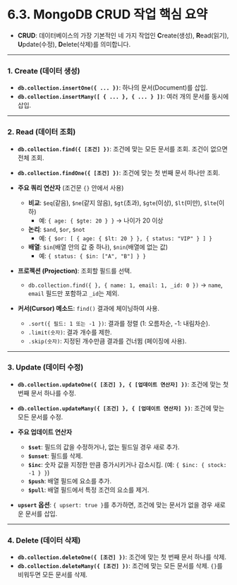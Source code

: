 # 6.3. MongoDB CRUD 작업 핵심 요약

- **CRUD**: 데이터베이스의 가장 기본적인 네 가지 작업인 **C**reate(생성), **R**ead(읽기), **U**pdate(수정), **D**elete(삭제)를 의미합니다.

---

### 1. Create (데이터 생성)

- **`db.collection.insertOne({ ... })`**: 하나의 문서(Document)를 삽입.
- **`db.collection.insertMany([ { ... }, { ... } ])`**: 여러 개의 문서를 동시에 삽입.

---

### 2. Read (데이터 조회)

- **`db.collection.find({ [조건] })`**: 조건에 맞는 모든 문서를 조회. 조건이 없으면 전체 조회.
- **`db.collection.findOne({ [조건] })`**: 조건에 맞는 첫 번째 문서 하나만 조회.

- **주요 쿼리 연산자** (조건문 `{}` 안에서 사용)
  - **비교**: `$eq`(같음), `$ne`(같지 않음), `$gt`(초과), `$gte`(이상), `$lt`(미만), `$lte`(이하)
    - 예: `{ age: { $gte: 20 } }` → 나이가 20 이상
  - **논리**: `$and`, `$or`, `$not`
    - 예: `{ $or: [ { age: { $lt: 20 } }, { status: "VIP" } ] }`
  - **배열**: `$in`(배열 안의 값 중 하나), `$nin`(배열에 없는 값)
    - 예: `{ status: { $in: ["A", "B"] } }`

- **프로젝션 (Projection)**: 조회할 필드를 선택.
  - `db.collection.find({ }, { name: 1, email: 1, _id: 0 })` → `name`, `email` 필드만 포함하고 `_id`는 제외.

- **커서(Cursor) 메소드**: `find()` 결과에 체이닝하여 사용.
  - `.sort({ 필드: 1 또는 -1 })`: 결과를 정렬 (1: 오름차순, -1: 내림차순).
  - `.limit(숫자)`: 결과 개수를 제한.
  - `.skip(숫자)`: 지정된 개수만큼 결과를 건너뜀 (페이징에 사용).

---

### 3. Update (데이터 수정)

- **`db.collection.updateOne({ [조건] }, { [업데이트 연산자] })`**: 조건에 맞는 첫 번째 문서 하나를 수정.
- **`db.collection.updateMany({ [조건] }, { [업데이트 연산자] })`**: 조건에 맞는 모든 문서를 수정.

- **주요 업데이트 연산자**
  - **`$set`**: 필드의 값을 수정하거나, 없는 필드일 경우 새로 추가.
  - **`$unset`**: 필드를 삭제.
  - **`$inc`**: 숫자 값을 지정한 만큼 증가시키거나 감소시킴. (예: `{ $inc: { stock: -1 } }`)
  - **`$push`**: 배열 필드에 요소를 추가.
  - **`$pull`**: 배열 필드에서 특정 조건의 요소를 제거.

- **`upsert` 옵션**: `{ upsert: true }`를 추가하면, 조건에 맞는 문서가 없을 경우 새로운 문서를 삽입.

---

### 4. Delete (데이터 삭제)

- **`db.collection.deleteOne({ [조건] })`**: 조건에 맞는 첫 번째 문서 하나를 삭제.
- **`db.collection.deleteMany({ [조건] })`**: 조건에 맞는 모든 문서를 삭제. `{}`를 비워두면 모든 문서를 삭제.
